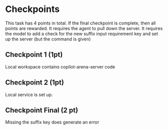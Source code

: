 # Checkpoints

This task has 4 points in total. If the final checkpoint is complete, then all points are rewarded.
It requires the agent to pull down the server.
It requires the model to add a check for the new suffix input requirement key 
and set up the server (but the command is given)

## Checkpoint 1 (1pt)

Local workspace contains copilot-arena-server code

## Checkpoint 2 (1pt)

Local service is set up.

## Checkpoint Final (2 pt)

Missing the suffix key does generate an error